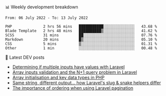 📊 Weekly development breakdown
<!--START_SECTION:waka-->

```text
From: 06 July 2022 - To: 13 July 2022

PHP              2 hrs 56 mins   ███████████░░░░░░░░░░░░░░   43.68 %
Blade Template   2 hrs 48 mins   ██████████▒░░░░░░░░░░░░░░   41.62 %
SCSS             31 mins         ██░░░░░░░░░░░░░░░░░░░░░░░   07.76 %
Markdown         20 mins         █▒░░░░░░░░░░░░░░░░░░░░░░░   05.10 %
CSS              5 mins          ▒░░░░░░░░░░░░░░░░░░░░░░░░   01.31 %
Other            1 min           ░░░░░░░░░░░░░░░░░░░░░░░░░   00.48 %
```

<!--END_SECTION:waka-->

📕 Latest DEV posts
<!-- BLOG-POST-LIST:START -->
- [Determining if multiple inputs have values with Laravel](https://dev.to/michaelvickersuk/determining-if-multiple-inputs-have-values-with-laravel-km6)
- [Array inputs validation and the N+1 query problem in Laravel](https://dev.to/michaelvickersuk/array-inputs-validation-and-the-n1-query-problem-in-laravel-2agb)
- [Array initialisation and key data types in PHP](https://dev.to/michaelvickersuk/array-initialisation-and-key-data-types-in-php-1e5b)
- [Same string, different output... how Laravel&#39;s slug &amp; snake helpers differ](https://dev.to/michaelvickersuk/same-string-different-output-how-laravels-slug-snake-helpers-differ-1ccj)
- [The importance of ordering when using Laravel pagination](https://dev.to/michaelvickersuk/the-importance-of-ordering-when-using-laravel-pagination-1e37)
<!-- BLOG-POST-LIST:END -->
